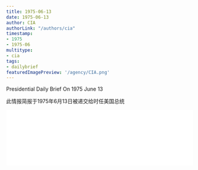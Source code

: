 ```yaml
---
title: 1975-06-13
date: 1975-06-13
author: CIA 
authorLink: "/authors/cia"
timestamp: 
- 1975
- 1975-06
multitype: 
- cia
tags: 
- dailybrief
featuredImagePreview: '/agency/CIA.png'
---
```



Presidential Daily Brief On 1975 June 13

此情报简报于1975年6月13日被递交给时任美国总统

<!--more-->





<div id="over" style="width:100%; overflow:hidden"> <iframe id="sFrame" name="sFrame" frameborder="no" border="0"  allowfullscreen marginwidth="0" scrolling="no" src = " /CIA/1975-06-13.html "  style = " position:absulute; width: 806px; top: 300;" > </iframe> </div>